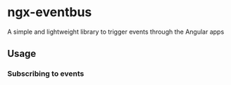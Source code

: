 # ngx-eventbus
A simple and lightweight library to trigger events through the Angular apps

## Usage

### Subscribing to events

